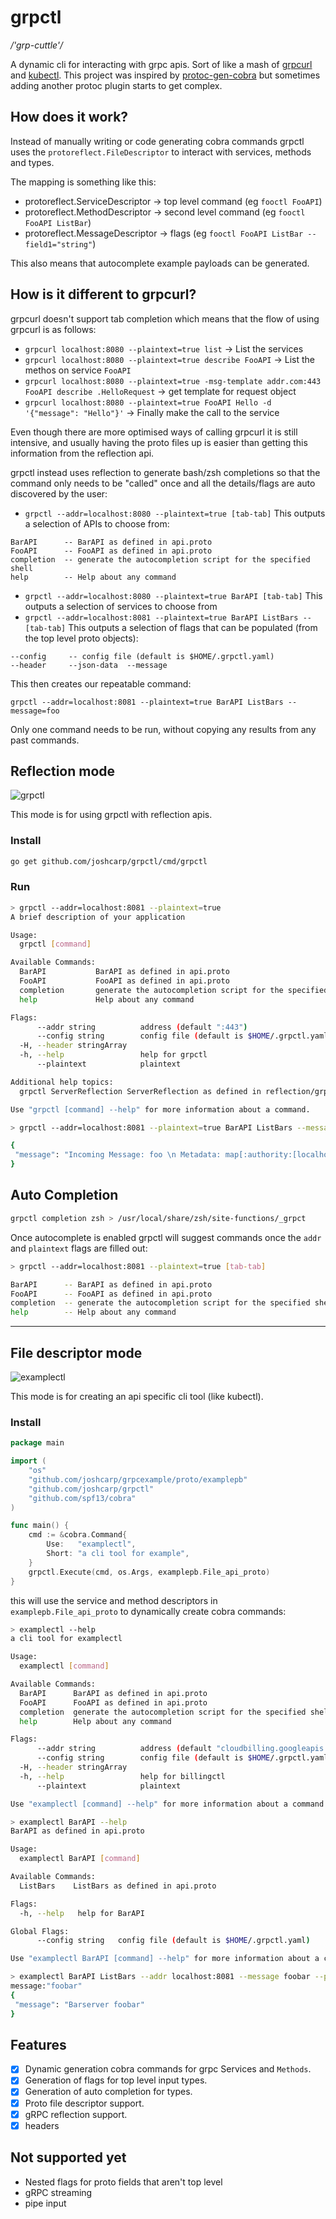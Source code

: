 # grpctl

_/'grp-cuttle'/_

A dynamic cli for interacting with grpc apis. Sort of like a mash of [grpcurl](https://github.com/fullstorydev/grpcurl) and [kubectl](https://github.com/kubernetes/kubectl).
This project was inspired by [protoc-gen-cobra](https://github.com/fiorix/protoc-gen-cobra) but sometimes adding another protoc plugin starts to get complex.

## How does it work?
Instead of manually writing or code generating cobra commands grpctl uses the `protoreflect.FileDescriptor` to interact with services, methods and types. 

The mapping is something like this:
- protoreflect.ServiceDescriptor -> top level command (eg `fooctl FooAPI`)
- protoreflect.MethodDescriptor -> second level command (eg `fooctl FooAPI ListBar`)
- protoreflect.MessageDescriptor -> flags (eg `fooctl FooAPI ListBar --field1="string"`)

This also means that autocomplete example payloads can be generated.

## How is it different to grpcurl?

grpcurl doesn't support tab completion which means that the flow of using grpcurl is as follows:
- `grpcurl localhost:8080 --plaintext=true list` -> List the services
- `grpcurl localhost:8080 --plaintext=true describe FooAPI` -> List the methos on service `FooAPI`
- `grpcurl localhost:8080 --plaintext=true -msg-template addr.com:443 FooAPI describe .HelloRequest` -> get template for request object
- `grpcurl localhost:8080 --plaintext=true FooAPI Hello -d '{"message": "Hello"}'` -> Finally make the call to the service

Even though there are more optimised ways of calling grpcurl it is still intensive, and usually having the proto files up is easier than getting this information from the reflection api. 

grpctl instead uses reflection to generate bash/zsh completions so that the command only needs to be "called" once and all the details/flags are auto discovered by the user:
- `grpctl --addr=localhost:8080 --plaintext=true [tab-tab]` This outputs a selection of APIs to choose from:
```
BarAPI      -- BarAPI as defined in api.proto
FooAPI      -- FooAPI as defined in api.proto
completion  -- generate the autocompletion script for the specified shell
help        -- Help about any command
```

- `grpctl --addr=localhost:8080 --plaintext=true BarAPI [tab-tab]` This outputs a selection of services to choose from
- `grpctl --addr=localhost:8081 --plaintext=true BarAPI ListBars --[tab-tab]` This outputs a selection of flags that can be populated (from the top level proto objects):
```
--config     -- config file (default is $HOME/.grpctl.yaml)
--header     --json-data  --message
```

This then creates our repeatable command:

```
grpctl --addr=localhost:8081 --plaintext=true BarAPI ListBars --message=foo
```

Only one command needs to be run, without copying any results from any past commands.


## Reflection mode

![grpctl](./grpctl.svg)

This mode is for using grpctl with reflection apis.

### Install
```bash
go get github.com/joshcarp/grpctl/cmd/grpctl
```

### Run
```bash
> grpctl --addr=localhost:8081 --plaintext=true
A brief description of your application

Usage:
  grpctl [command]

Available Commands:
  BarAPI           BarAPI as defined in api.proto
  FooAPI           FooAPI as defined in api.proto
  completion       generate the autocompletion script for the specified shell
  help             Help about any command

Flags:
      --addr string          address (default ":443")
      --config string        config file (default is $HOME/.grpctl.yaml)
  -H, --header stringArray   
  -h, --help                 help for grpctl
      --plaintext            plaintext

Additional help topics:
  grpctl ServerReflection ServerReflection as defined in reflection/grpc_reflection_v1alpha/reflection.proto

Use "grpctl [command] --help" for more information about a command.

> grpctl --addr=localhost:8081 --plaintext=true BarAPI ListBars --message="foo"

{
 "message": "Incoming Message: foo \n Metadata: map[:authority:[localhost:8081] content-type:[application/grpc] user-agent:[grpc-go/1.40.0]]"
}

```

## Auto Completion
 
```bash
grpctl completion zsh > /usr/local/share/zsh/site-functions/_grpct
```

Once autocomplete is enabled grpctl will suggest commands once the `addr` and `plaintext` flags are filled out:
 
```bash
> grpctl --addr=localhost:8081 --plaintext=true [tab-tab]

BarAPI      -- BarAPI as defined in api.proto
FooAPI      -- FooAPI as defined in api.proto
completion  -- generate the autocompletion script for the specified shell
help        -- Help about any command

```  

---

## File descriptor mode

![examplectl](./examplectl.gif)

This mode is for creating an api specific cli tool (like kubectl).

### Install

```go
package main

import (
	"os"
	"github.com/joshcarp/grpcexample/proto/examplepb"
	"github.com/joshcarp/grpctl"
	"github.com/spf13/cobra"
)

func main() {
	cmd := &cobra.Command{
		Use:   "examplectl",
		Short: "a cli tool for example",
	}
	grpctl.Execute(cmd, os.Args, examplepb.File_api_proto)
}

```

this will use the service and method descriptors in `examplepb.File_api_proto` to dynamically create cobra commands:

```bash
> examplectl --help
a cli tool for examplectl

Usage:
  examplectl [command]

Available Commands:
  BarAPI      BarAPI as defined in api.proto
  FooAPI      FooAPI as defined in api.proto
  completion  generate the autocompletion script for the specified shell
  help        Help about any command

Flags:
      --addr string          address (default "cloudbilling.googleapis.com:443")
      --config string        config file (default is $HOME/.grpctl.yaml)
  -H, --header stringArray   
  -h, --help                 help for billingctl
      --plaintext            plaintext

Use "examplectl [command] --help" for more information about a command.

> examplectl BarAPI --help
BarAPI as defined in api.proto

Usage:
  examplectl BarAPI [command]

Available Commands:
  ListBars    ListBars as defined in api.proto

Flags:
  -h, --help   help for BarAPI

Global Flags:
      --config string   config file (default is $HOME/.grpctl.yaml)

Use "examplectl BarAPI [command] --help" for more information about a command.

> examplectl BarAPI ListBars --addr localhost:8081 --message foobar --plaintext
message:"foobar"
{
 "message": "Barserver foobar"
}
```

## Features
- [x] Dynamic generation cobra commands for grpc Services and `Methods`.
- [x] Generation of flags for top level input types.
- [x] Generation of auto completion for types.
- [x] Proto file descriptor support.
- [x] gRPC reflection support.
- [x] headers

## Not supported yet
- Nested flags for proto fields that aren't top level
- gRPC streaming
- pipe input
